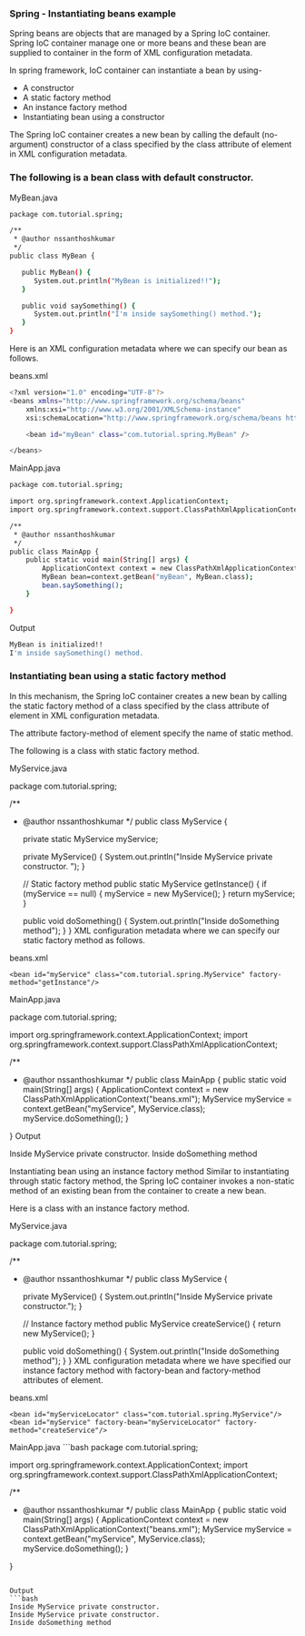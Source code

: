 ### Spring - Instantiating beans example


Spring beans are objects that are managed by a Spring IoC container.  Spring IoC container manage one or more beans and these bean are supplied to container in the form of XML configuration metadata.

In spring framework, IoC container can instantiate a bean by using-

- A constructor
- A static factory method
- An instance factory method
- Instantiating bean using a constructor


The Spring IoC container creates a new bean by calling the default (no-argument) constructor of a class specified by the class attribute of <bean/> element in XML configuration metadata. 

### The following is a bean class with default constructor.

MyBean.java
```bash
package com.tutorial.spring;

/**
 * @author nssanthoshkumar
 */
public class MyBean {

   public MyBean() {
      System.out.println("MyBean is initialized!!");
   }

   public void saySomething() {
      System.out.println("I'm inside saySomething() method.");
   }
}
```
Here is an XML configuration metadata where we can specify our bean as follows.

beans.xml
```bash
<?xml version="1.0" encoding="UTF-8"?>
<beans xmlns="http://www.springframework.org/schema/beans"
	xmlns:xsi="http://www.w3.org/2001/XMLSchema-instance"
	xsi:schemaLocation="http://www.springframework.org/schema/beans http://www.springframework.org/schema/beans/spring-beans.xsd">

	<bean id="myBean" class="com.tutorial.spring.MyBean" />

</beans>
```
MainApp.java
```bash
package com.tutorial.spring;

import org.springframework.context.ApplicationContext;
import org.springframework.context.support.ClassPathXmlApplicationContext;

/**
 * @author nssanthoshkumar
 */
public class MainApp {
	public static void main(String[] args) {
		ApplicationContext context = new ClassPathXmlApplicationContext("beans.xml");
		MyBean bean=context.getBean("myBean", MyBean.class);
		bean.saySomething();
	}

}
```
Output
```bash
MyBean is initialized!!
I'm inside saySomething() method.
```

### Instantiating bean using a static factory method
In this mechanism, the Spring IoC container creates a new bean by calling the static factory method of a class specified by the class attribute of <bean/> element in XML configuration metadata.

The attribute factory-method of </bean> element specify the name of static method. 

The following is a class with static factory method.

MyService.java

package com.tutorial.spring;

/**
 * @author nssanthoshkumar
 */
public class MyService {

   private static MyService myService;

   private MyService() {
      System.out.println("Inside MyService private constructor. ");
   }

   // Static factory method
   public static MyService getInstance() {
      if (myService == null) {
         myService = new MyService();
      }
      return myService;
   }

   public void doSomething() {
      System.out.println("Inside doSomething method");
   }
}
XML configuration metadata where we can specify our static factory method as follows.

beans.xml

<?xml version="1.0" encoding="UTF-8"?>
<beans xmlns="http://www.springframework.org/schema/beans"
	xmlns:xsi="http://www.w3.org/2001/XMLSchema-instance"
	xsi:schemaLocation="http://www.springframework.org/schema/beans http://www.springframework.org/schema/beans/spring-beans.xsd">
	
	<bean id="myService" class="com.tutorial.spring.MyService" factory-method="getInstance"/>
</beans>
MainApp.java

package com.tutorial.spring;

import org.springframework.context.ApplicationContext;
import org.springframework.context.support.ClassPathXmlApplicationContext;

/**
 * @author nssanthoshkumar
 */
public class MainApp {
   public static void main(String[] args) {
      ApplicationContext context = new ClassPathXmlApplicationContext("beans.xml");
      MyService myService = context.getBean("myService", MyService.class);
      myService.doSomething();
   }

}
Output

Inside MyService private constructor. 
Inside doSomething method
 
Instantiating bean using an instance factory method
Similar to instantiating through static factory method, the Spring IoC container invokes a non-static method of an existing bean from the container to create a new bean.

Here is a class with an instance factory method.

MyService.java

package com.tutorial.spring;

/**
 * @author nssanthoshkumar
 */
public class MyService {

   private MyService() {
      System.out.println("Inside MyService private constructor.");
   }

   // Instance factory method
   public MyService createService() {
      return new MyService();
   }

   public void doSomething() {
      System.out.println("Inside doSomething method");
   }
}
XML configuration metadata where we have specified our instance factory method with factory-bean and factory-method attributes of </bean> element.

beans.xml

<?xml version="1.0" encoding="UTF-8"?>
<beans xmlns="http://www.springframework.org/schema/beans"
	xmlns:xsi="http://www.w3.org/2001/XMLSchema-instance"
	xsi:schemaLocation="http://www.springframework.org/schema/beans http://www.springframework.org/schema/beans/spring-beans.xsd">
	
	<bean id="myServiceLocator" class="com.tutorial.spring.MyService"/>
	<bean id="myService" factory-bean="myServiceLocator" factory-method="createService"/>
	
</beans>
MainApp.java
```bash
package com.tutorial.spring;

import org.springframework.context.ApplicationContext;
import org.springframework.context.support.ClassPathXmlApplicationContext;

/**
 * @author nssanthoshkumar
 */
public class MainApp {
   public static void main(String[] args) {
      ApplicationContext context = new ClassPathXmlApplicationContext("beans.xml");
      MyService myService = context.getBean("myService", MyService.class);
      myService.doSomething();
   }

}
```

Output
```bash
Inside MyService private constructor.
Inside MyService private constructor.
Inside doSomething method
```